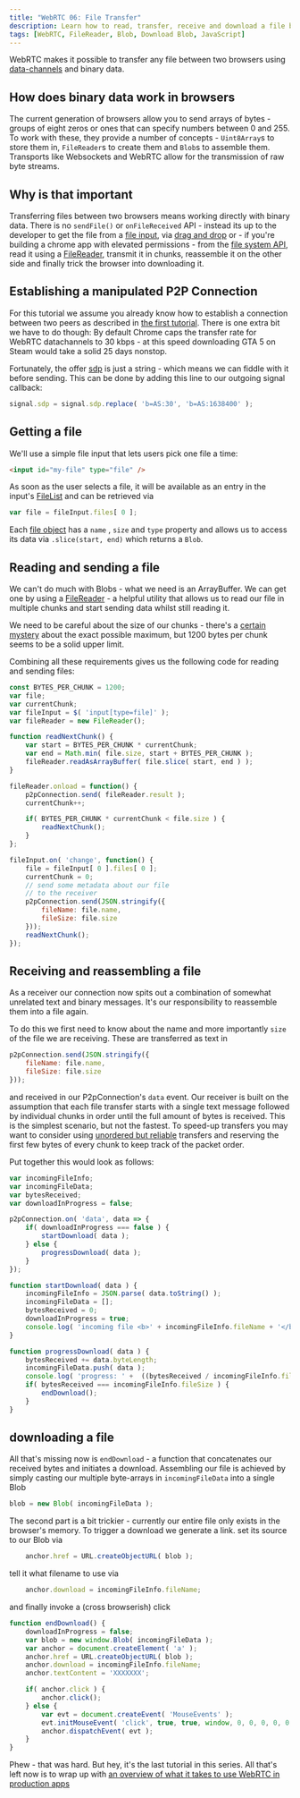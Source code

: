 ```yaml
---
title: "WebRTC 06: File Transfer"
description: Learn how to read, transfer, receive and download a file between two browsers
tags: [WebRTC, FileReader, Blob, Download Blob, JavaScript]
---
```


WebRTC makes it possible to transfer any file between two browsers using [data-channels](webrtc-datachannels) and binary data.

## How does binary data work in browsers
The current generation of browsers allow you to send arrays of bytes - groups of eight zeros or ones that can specify numbers between 0 and 255. To work with these, they provide a number of concepts - `Uint8Array`s  to store them in, `FileReader`s to create them and `Blob`s to assemble them. Transports like Websockets and WebRTC allow for the transmission of raw byte streams.

## Why is that important
Transferring files between two browsers means working directly with binary data. There is no `sendFile()` or `onFileReceived` API - instead its up to the developer to get the file from a [file input](https://developer.mozilla.org/en-US/docs/Web/HTML/Element/input), via [drag and drop](https://www.html5rocks.com/en/tutorials/casestudies/box_dnd_download/) or - if you're building a chrome app with elevated permissions - from the [file system API](https://developer.chrome.com/apps/fileSystem), read it using a [FileReader](https://developer.mozilla.org/en/docs/Web/API/FileReader), transmit it in chunks, reassemble it on the other side and finally trick the browser into downloading it.

## Establishing a manipulated P2P Connection
For this tutorial we assume you already know how to establish a connection between two peers as described in [the first tutorial](webrtc-datachannels). There is one extra bit we have to do though: By default Chrome caps the transfer rate for WebRTC datachannels to 30 kbps - at this speed downloading GTA 5 on Steam would take a solid 25 days nonstop.

Fortunately, the offer [sdp](https://andrewjprokop.wordpress.com/2013/09/30/understanding-session-description-protocol-sdp/) is just a string - which means we can fiddle with it before sending. This can be done by adding this line to our outgoing signal callback:

```javascript
signal.sdp = signal.sdp.replace( 'b=AS:30', 'b=AS:1638400' );
```

## Getting a file
We'll use a simple file input that lets users pick one file a time:

```html
<input id="my-file" type="file" />
```

As soon as the user selects a file, it will be available as an entry in the input's [FileList](https://developer.mozilla.org/en/docs/Web/API/FileList) and can be retrieved via

```javascript
var file = fileInput.files[ 0 ];
```

Each [file object](https://developer.mozilla.org/en-US/docs/Web/API/File) has a `name` , `size` and `type` property and allows us to access its data via `.slice(start, end)` which returns a `Blob`.

## Reading and sending a file
We can't do much with Blobs - what we need is an ArrayBuffer. We can get one by using a [FileReader](https://developer.mozilla.org/en/docs/Web/API/FileReader) - a helpful utility that allows us to read our file in multiple chunks and start sending data whilst still reading it.

We need to be careful about the size of our chunks - there's a [certain mystery](http://viblast.com/blog/2015/2/5/webrtc-data-channel-message-size/) about the exact possible maximum, but 1200 bytes per chunk seems to be a solid upper limit.

Combining all these requirements gives us the following code for reading and sending files:

```javascript
const BYTES_PER_CHUNK = 1200;
var file;
var currentChunk;
var fileInput = $( 'input[type=file]' );
var fileReader = new FileReader();

function readNextChunk() {
    var start = BYTES_PER_CHUNK * currentChunk;
    var end = Math.min( file.size, start + BYTES_PER_CHUNK );
    fileReader.readAsArrayBuffer( file.slice( start, end ) );
}

fileReader.onload = function() {
    p2pConnection.send( fileReader.result );
    currentChunk++;

    if( BYTES_PER_CHUNK * currentChunk < file.size ) {
        readNextChunk();
    }
};

fileInput.on( 'change', function() {
    file = fileInput[ 0 ].files[ 0 ];
    currentChunk = 0;
    // send some metadata about our file
    // to the receiver
    p2pConnection.send(JSON.stringify({
        fileName: file.name,
        fileSize: file.size
    }));
    readNextChunk();
});
```

## Receiving and reassembling a file
As a receiver our connection now spits out a combination of somewhat unrelated text and binary messages. It's our responsibility to reassemble them into a file again.

To do this we first need to know about the name and more importantly `size` of the file we are receiving. These are transferred as text in

```javascript
p2pConnection.send(JSON.stringify({
    fileName: file.name,
    fileSize: file.size
}));
```

and received in our P2pConnection's `data` event. Our receiver is built on the assumption that each file transfer starts with a single text message followed by individual chunks in order until the full amount of bytes is received. This is the simplest scenario, but not the fastest. To speed-up transfers you may want to consider using [unordered but reliable](https://developer.mozilla.org/en-US/docs/Web/API/RTCPeerConnection/createDataChannel#RTCDataChannelInit_dictionary) transfers and reserving the first few bytes of every chunk to keep track of the packet order.

Put together this would look as follows:
```javascript
var incomingFileInfo;
var incomingFileData;
var bytesReceived;
var downloadInProgress = false;

p2pConnection.on( 'data', data => {
    if( downloadInProgress === false ) {
        startDownload( data );
    } else {
        progressDownload( data );
    }
});

function startDownload( data ) {
    incomingFileInfo = JSON.parse( data.toString() );
    incomingFileData = [];
    bytesReceived = 0;
    downloadInProgress = true;
    console.log( 'incoming file <b>' + incomingFileInfo.fileName + '</b> of ' + incomingFileInfo.fileSize + ' bytes' );
}

function progressDownload( data ) {
    bytesReceived += data.byteLength;
    incomingFileData.push( data );
    console.log( 'progress: ' +  ((bytesReceived / incomingFileInfo.fileSize ) * 100).toFixed( 2 ) + '%' );
    if( bytesReceived === incomingFileInfo.fileSize ) {
        endDownload();
    }
}
```


## downloading a file
All that's missing now is `endDownload` - a function that concatenates our received bytes and initiates a download. Assembling our file is achieved by simply casting our multiple byte-arrays in `incomingFileData` into a single Blob

```javascript
blob = new Blob( incomingFileData );
```

The second part is a bit trickier - currently our entire file only exists in the browser's memory. To trigger a download we generate a link. set its source to our Blob via

```javascript
    anchor.href = URL.createObjectURL( blob );
```

tell it what filename to use via

```javascript
    anchor.download = incomingFileInfo.fileName;
```

and finally invoke a (cross browserish) click

```javascript
function endDownload() {
    downloadInProgress = false;
    var blob = new window.Blob( incomingFileData );
    var anchor = document.createElement( 'a' );
    anchor.href = URL.createObjectURL( blob );
    anchor.download = incomingFileInfo.fileName;
    anchor.textContent = 'XXXXXXX';

    if( anchor.click ) {
        anchor.click();
    } else {
        var evt = document.createEvent( 'MouseEvents' );
        evt.initMouseEvent( 'click', true, true, window, 0, 0, 0, 0, 0, false, false, false, false, 0, null );
        anchor.dispatchEvent( evt );
    }
}
```

Phew - that was hard. But hey, it's the last tutorial in this series. All that's left now is to wrap up with [an overview of what it takes to use WebRTC in production apps](webrtc-in-production)

